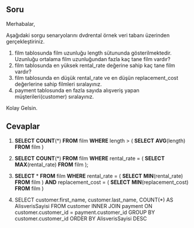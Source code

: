 ## Soru

Merhabalar,

Aşağıdaki sorgu senaryolarını dvdrental örnek veri tabanı üzerinden gerçekleştiriniz.



1. film tablosunda film uzunluğu length sütununda gösterilmektedir. Uzunluğu ortalama film uzunluğundan fazla kaç tane film vardır?
2. film tablosunda en yüksek rental_rate değerine sahip kaç tane film vardır?
3. film tablosunda en düşük rental_rate ve en düşün replacement_cost değerlerine sahip filmleri sıralayınız.
4. payment tablosunda en fazla sayıda alışveriş yapan müşterileri(customer) sıralayınız.




Kolay Gelsin.



## Cevaplar

1. **SELECT** **COUNT**(*) **FROM** film
**WHERE** length > (
	**SELECT** **AVG**(length) **FROM** film
)

2. **SELECT** **COUNT**(*) **FROM** film
**WHERE** rental_rate = (
	**SELECT** **MAX**(rental_rate) **FROM** film
);

3. **SELECT** * **FROM** film
**WHERE** rental_rate = (
	**SELECT** **MIN**(rental_rate) **FROM** film
)
**AND** 
replacement_cost = (
	**SELECT** **MIN**(replacement_cost) **FROM** film
)

4. SELECT customer.first_name, customer.last_name, COUNT(*) AS AlisverisSayisi FROM customer
INNER JOIN payment ON customer.customer_id = payment.customer_id
GROUP BY customer.customer_id
ORDER BY AlisverisSayisi DESC